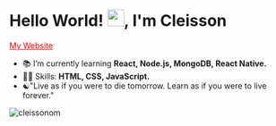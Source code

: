 <h1>Hello World! <img src="https://raw.githubusercontent.com/kaueMarques/kaueMarques/master/hi.gif" width="30px">, I'm Cleisson</h1>
<p>
  <a href="https://cleisson.vercel.app" target="blank" style="color: red;">My Website</a>
</p>

<!--- 🔭 I’m currently working on ...-->
- 📚 I’m currently learning <strong>React, Node.js, MongoDB, React Native.</strong>
- 👨‍💻 Skills:<strong> HTML, CSS, JavaScript.</strong><br>
- ☯︎"Live as if you were to die tomorrow. Learn as if you were to live forever."
<p><img src="https://github-readme-stats.vercel.app/api?username=cleissonom&show_icons=true" alt="cleissonom"/></p>




